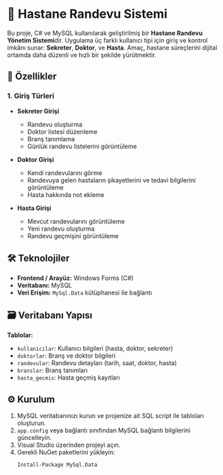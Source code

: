 # 🏥 Hastane Randevu Sistemi

Bu proje, C# ve MySQL kullanılarak geliştirilmiş bir **Hastane Randevu Yönetim Sistemi**dir. Uygulama üç farklı kullanıcı tipi için giriş ve kontrol imkânı sunar: **Sekreter**, **Doktor**, ve **Hasta**. Amaç, hastane süreçlerini dijital ortamda daha düzenli ve hızlı bir şekilde yürütmektir.

## 🚀 Özellikler

### 1. Giriş Türleri
- **Sekreter Girişi**
  - Randevu oluşturma
  - Doktor listesi düzenleme
  - Branş tanımlama
  - Günlük randevu listelerini görüntüleme

- **Doktor Girişi**
  - Kendi randevularını görme
  - Randevuya gelen hastaların şikayetlerini ve tedavi bilgilerini görüntüleme
  - Hasta hakkında not ekleme

- **Hasta Girişi**
  - Mevcut randevularını görüntüleme
  - Yeni randevu oluşturma
  - Randevu geçmişini görüntüleme

## 🛠️ Teknolojiler

- **Frontend / Arayüz:** Windows Forms (C#)
- **Veritabanı:** MySQL
- **Veri Erişim:** `MySql.Data` kütüphanesi ile bağlantı

## 🗃️ Veritabanı Yapısı

**Tablolar:**
- `kullanicilar`: Kullanıcı bilgileri (hasta, doktor, sekreter)
- `doktorlar`: Branş ve doktor bilgileri
- `randevular`: Randevu detayları (tarih, saat, doktor, hasta)
- `branslar`: Branş tanımları
- `hasta_gecmis`: Hasta geçmiş kayıtları

## ⚙️ Kurulum

1. MySQL veritabanınızı kurun ve projenize ait SQL script ile tabloları oluşturun.
2. `app.config` veya bağlantı sınıfından MySQL bağlantı bilgilerini güncelleyin.
3. Visual Studio üzerinden projeyi açın.
4. Gerekli NuGet paketlerini yükleyin:
   ```bash
   Install-Package MySql.Data

